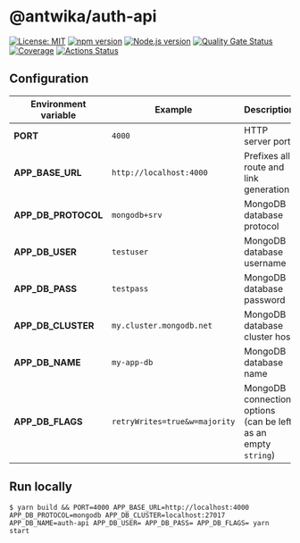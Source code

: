 # @antwika/auth-api

[![License: MIT](https://img.shields.io/badge/License-MIT-yellow.svg)](https://opensource.org/licenses/MIT)
[![npm version](https://img.shields.io/npm/v/@antwika/auth-api)](https://www.npmjs.com/package/@antwika/auth-api)
[![Node.js version](https://img.shields.io/node/v/@antwika/auth-api)](https://www.npmjs.com/package/@antwika/auth-api)
[![Quality Gate Status](https://sonarcloud.io/api/project_badges/measure?project=antwika_auth-api&metric=alert_status)](https://sonarcloud.io/summary/new_code?id=antwika_auth-api)
[![Coverage](https://sonarcloud.io/api/project_badges/measure?project=antwika_auth-api&metric=coverage)](https://sonarcloud.io/summary/new_code?id=antwika_auth-api)
[![Actions Status](https://github.com/antwika/auth-api/workflows/CI/badge.svg)](https://github.com/antwika/auth-api/actions/workflows/ci.yml)

## Configuration

| Environment variable | Example | Description |
| - | - | - |
| **PORT** | `4000` | HTTP server port |
| **APP_BASE_URL** | `http://localhost:4000` | Prefixes all route and link generation |
| **APP_DB_PROTOCOL** | `mongodb+srv` | MongoDB database protocol |
| **APP_DB_USER** | `testuser` | MongoDB database username |
| **APP_DB_PASS** | `testpass` | MongoDB database password |
| **APP_DB_CLUSTER** | `my.cluster.mongodb.net` | MongoDB database cluster host |
| **APP_DB_NAME** | `my-app-db` | MongoDB database name |
| **APP_DB_FLAGS** | `retryWrites=true&w=majority` | MongoDB connection options (can be left as an empty `string`) |

## Run locally

```
$ yarn build && PORT=4000 APP_BASE_URL=http://localhost:4000 APP_DB_PROTOCOL=mongodb APP_DB_CLUSTER=localhost:27017 APP_DB_NAME=auth-api APP_DB_USER= APP_DB_PASS= APP_DB_FLAGS= yarn start
```
